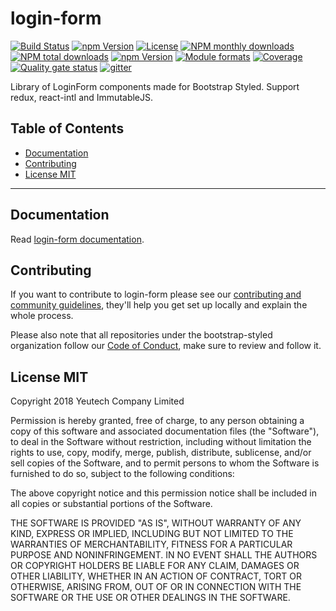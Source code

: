 # login-form

[![Build Status](https://travis-ci.org/bootstrap-styled/login-form.svg?branch=master)](https://travis-ci.org/bootstrap-styled/login-form)
[![npm Version](https://img.shields.io/npm/v/@bootstrap-styled/login-form.svg?style=flat)](https://www.npmjs.com/package/@bootstrap-styled/login-form)
[![License](https://img.shields.io/npm/l/@bootstrap-styled/login-form.svg?style=flat)](https://www.npmjs.com/package/@bootstrap-styled/login-form)
[![NPM monthly downloads](https://img.shields.io/npm/dm/@bootstrap-styled/login-form.svg?style=flat)](https://npmjs.org/package/@bootstrap-styled/login-form)
[![NPM total downloads](https://img.shields.io/npm/dt/@bootstrap-styled/login-form.svg?style=flat)](https://npmjs.org/package/@bootstrap-styled/login-form)
[![npm Version](https://img.shields.io/node/v/@bootstrap-styled/login-form.svg?style=flat)](https://www.npmjs.com/package/@bootstrap-styled/login-form)
[![Module formats](https://img.shields.io/badge/module%20formats-umd%2C%20cjs%2C%20esm-green.svg?style=flat)](https://www.npmjs.com/package/@bootstrap-styled/login-form)
[![Coverage](https://sonarcloud.io/api/project_badges/measure?project=com.github.bootstrap-styled.login-form&metric=coverage)](https://sonarcloud.io/dashboard?id=com.github.bootstrap-styled.login-form) [![Quality gate status](https://sonarcloud.io/api/project_badges/measure?project=com.github.bootstrap-styled.login-form&metric=alert_status)](https://sonarcloud.io/dashboard?id=com.github.bootstrap-styled.login-form)
[![gitter](https://badges.gitter.im/bootstrap-styled/bootstrap-styled.svg)](https://gitter.im/bootstrap-styled)

Library of LoginForm components made for Bootstrap Styled. Support redux, react-intl and ImmutableJS.

## Table of Contents

  - [Documentation](#documentation)
  - [Contributing](#contributing)
  - [License MIT](#license-mit)

---

## Documentation

Read [login-form documentation](https://bootstrap-styled.github.io/login-form).


## Contributing

If you want to contribute to login-form please see our [contributing and community guidelines](https://github.com/bootstrap-styled/login-form/blob/master/.github/CONTRIBUTING.md), they\'ll help you get set up locally and explain the whole process.

Please also note that all repositories under the bootstrap-styled organization follow our [Code of Conduct](https://github.com/bootstrap-styled/login-form/blob/master/CODE_OF_CONDUCT.md), make sure to review and follow it.

## License MIT

Copyright 2018 Yeutech Company Limited

Permission is hereby granted, free of charge, to any person obtaining a copy of this software and associated documentation files (the "Software"), to deal in the Software without restriction, including without limitation the rights to use, copy, modify, merge, publish, distribute, sublicense, and/or sell copies of the Software, and to permit persons to whom the Software is furnished to do so, subject to the following conditions:

The above copyright notice and this permission notice shall be included in all copies or substantial portions of the Software.

THE SOFTWARE IS PROVIDED "AS IS", WITHOUT WARRANTY OF ANY KIND, EXPRESS OR IMPLIED, INCLUDING BUT NOT LIMITED TO THE WARRANTIES OF MERCHANTABILITY, FITNESS FOR A PARTICULAR PURPOSE AND NONINFRINGEMENT. IN NO EVENT SHALL THE AUTHORS OR COPYRIGHT HOLDERS BE LIABLE FOR ANY CLAIM, DAMAGES OR OTHER LIABILITY, WHETHER IN AN ACTION OF CONTRACT, TORT OR OTHERWISE, ARISING FROM, OUT OF OR IN CONNECTION WITH THE SOFTWARE OR THE USE OR OTHER DEALINGS IN THE SOFTWARE.

